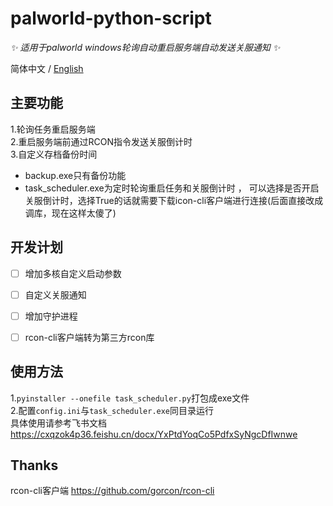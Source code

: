 # palworld-python-script

_✨ 适用于palworld windows轮询自动重启服务端自动发送关服通知 ✨_

简体中文 / [English](./README_EN.md)

## 主要功能

1.轮询任务重启服务端  
2.重启服务端前通过RCON指令发送关服倒计时  
3.自定义存档备份时间  

- backup.exe只有备份功能  
- task_scheduler.exe为定时轮询重启任务和关服倒计时 ， 可以选择是否开启关服倒计时，选择True的话就需要下载icon-cli客户端进行连接(后面直接改成调库，现在这样太傻了)  

## 开发计划
- [ ] 增加多核自定义启动参数
- [ ] 自定义关服通知
- [ ] 增加守护进程
- [ ] rcon-cli客户端转为第三方rcon库


## 使用方法

1.`pyinstaller --onefile task_scheduler.py`打包成exe文件  
2.配置`config.ini`与`task_scheduler.exe`同目录运行  
具体使用请参考飞书文档  
https://cxqzok4p36.feishu.cn/docx/YxPtdYoqCo5PdfxSyNgcDfIwnwe

## Thanks
rcon-cli客户端
https://github.com/gorcon/rcon-cli